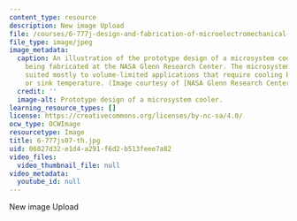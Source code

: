 ```yaml
---
content_type: resource
description: New image Upload
file: /courses/6-777j-design-and-fabrication-of-microelectromechanical-devices-spring-2007/06827d32e1d4a291f6d2b513feee7a82_6-777js07-th.jpg
file_type: image/jpeg
image_metadata:
  caption: An illustration of the prototype design of a microsystem cooler that is
    being fabricated at the NASA Glenn Research Center. The microsystem cooler is
    suited mostly to volume-limited applications that require cooling below the ambient
    or sink temperature. (Image courtesy of [NASA Glenn Research Center](http://www.nasa.gov/centers/glenn/home/index.html).)
  credit: ''
  image-alt: Prototype design of a microsystem cooler.
learning_resource_types: []
license: https://creativecommons.org/licenses/by-nc-sa/4.0/
ocw_type: OCWImage
resourcetype: Image
title: 6-777js07-th.jpg
uid: 06827d32-e1d4-a291-f6d2-b513feee7a82
video_files:
  video_thumbnail_file: null
video_metadata:
  youtube_id: null
---
```

New image Upload